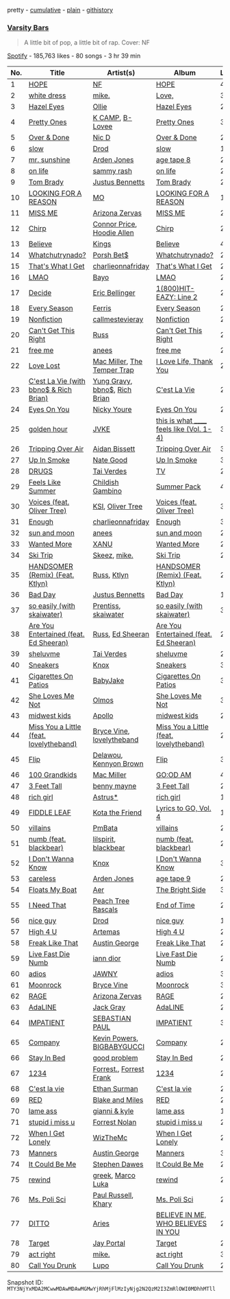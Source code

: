 pretty - [cumulative](/playlists/cumulative/37i9dQZF1DXdWMJMjqz9bm.md) - [plain](/playlists/plain/37i9dQZF1DXdWMJMjqz9bm) - [githistory](https://github.githistory.xyz/mackorone/spotify-playlist-archive/blob/main/playlists/plain/37i9dQZF1DXdWMJMjqz9bm)

### [Varsity Bars](https://open.spotify.com/playlist/37i9dQZF1DXdWMJMjqz9bm)

> A little bit of pop, a little bit of rap\. Cover: NF

[Spotify](https://open.spotify.com/user/spotify) - 185,763 likes - 80 songs - 3 hr 39 min

| No. | Title | Artist(s) | Album | Length |
|---|---|---|---|---|
| 1 | [HOPE](https://open.spotify.com/track/12cZWGf5ZgLcKubEW9mx5q) | [NF](https://open.spotify.com/artist/6fOMl44jA4Sp5b9PpYCkzz) | [HOPE](https://open.spotify.com/album/3VYKlqWS3zOv1jli94RFKW) | 4:24 |
| 2 | [white dress](https://open.spotify.com/track/2qbp0Z79WhS5myTcZGHPeH) | [mike.](https://open.spotify.com/artist/5G9kmDLg3OeUyj8KVBLzbu) | [Love,](https://open.spotify.com/album/0TU2tFRFVm3RzdUJtnm7o4) | 3:40 |
| 3 | [Hazel Eyes](https://open.spotify.com/track/0GE6MaJmhLob3IEdU0nJpY) | [Ollie](https://open.spotify.com/artist/5OyoCvyau6TiGqcCKnDBCR) | [Hazel Eyes](https://open.spotify.com/album/75ajVtZ1Ezt3bBNgKiDWI2) | 2:18 |
| 4 | [Pretty Ones](https://open.spotify.com/track/3aYYGASJYnbJm3JMNB4vyr) | [K CAMP](https://open.spotify.com/artist/5bgfj5zUoWpyeVatGDjn6H), [B\-Lovee](https://open.spotify.com/artist/7hf5PZjVOqTQ2id3PF7I5Y) | [Pretty Ones](https://open.spotify.com/album/6SRrDF2P7b83fiFkd1DGN5) | 3:41 |
| 5 | [Over & Done](https://open.spotify.com/track/2SrYguoTayQPWhMqlYiRPJ) | [Nic D](https://open.spotify.com/artist/1XlLhtgJjC4ROQZilBZAvw) | [Over & Done](https://open.spotify.com/album/1202C1Z8kSjcCgfz33mCeu) | 2:01 |
| 6 | [slow](https://open.spotify.com/track/0OsBYGVkUv8htOal8W5Wiw) | [Drod](https://open.spotify.com/artist/05V8HRYvyOH8BTL4srorTi) | [slow](https://open.spotify.com/album/4xbP5uCoRcocDrvZujOm7Y) | 1:52 |
| 7 | [mr\. sunshine](https://open.spotify.com/track/6x984mI891z1E2sVwYumUx) | [Arden Jones](https://open.spotify.com/artist/3mMogqf2JyBUQZxFZlC79w) | [age tape 8](https://open.spotify.com/album/5cYaUdDHrHhOIsTlHU9Tbk) | 2:57 |
| 8 | [on life](https://open.spotify.com/track/2p3bubd7FHs1XN4tiasCqJ) | [sammy rash](https://open.spotify.com/artist/0yXuo2N8r6dzzGgnLNLGZm) | [on life](https://open.spotify.com/album/1WC5QLxSqWPlau5SJZIudy) | 2:12 |
| 9 | [Tom Brady](https://open.spotify.com/track/02cQm104XjRk0sQd1ZQb8y) | [Justus Bennetts](https://open.spotify.com/artist/4PcesEvU9iICf7dwNt5B3l) | [Tom Brady](https://open.spotify.com/album/24cmHXOPr2NLM6L1zIvrsA) | 2:16 |
| 10 | [LOOKING FOR A REASON](https://open.spotify.com/track/6T2XnrZJX141DhJdOWFQuM) | [MO](https://open.spotify.com/artist/1m2fmnsuy3S4Hnay7C5O8D) | [LOOKING FOR A REASON](https://open.spotify.com/album/5tmVKEjXtSHFG6rgnttSCp) | 1:39 |
| 11 | [MISS ME](https://open.spotify.com/track/3obnp1i01eTrrU816HOfxx) | [Arizona Zervas](https://open.spotify.com/artist/0vRvGUQVUjytro0xpb26bs) | [MISS ME](https://open.spotify.com/album/3nswnoYynY8SodmuIpVhOu) | 2:38 |
| 12 | [Chirp](https://open.spotify.com/track/3pzi58VskO2NzwqV75Vce3) | [Connor Price](https://open.spotify.com/artist/5zixe6AbgXPqt4c1uSl94L), [Hoodie Allen](https://open.spotify.com/artist/382aq8Pij5V2nE2JMHMoxl) | [Chirp](https://open.spotify.com/album/0HM18dhYH5jMz3SPZ2p9Fo) | 2:14 |
| 13 | [Believe](https://open.spotify.com/track/35y5F1N5bCTPLQ8qJzuYPE) | [Kings](https://open.spotify.com/artist/32GMj177nVLZPp3lqVrCXp) | [Believe](https://open.spotify.com/album/2VXoWxenvGsrcO8JxXq2hd) | 4:08 |
| 14 | [Whatchutrynado?](https://open.spotify.com/track/1ItdCvHpCr3WrCZpg46Dgw) | [Porsh Bet$](https://open.spotify.com/artist/6744gF2rjCRtqwbMb9ldk4) | [Whatchutrynado?](https://open.spotify.com/album/6dZrLile6gtUtSgghQCZnA) | 2:38 |
| 15 | [That's What I Get](https://open.spotify.com/track/1JXoYzZXVW7H829mHfiWRm) | [charlieonnafriday](https://open.spotify.com/artist/1hmTCch4tWOJmdqkf8nSRA) | [That's What I Get](https://open.spotify.com/album/2ot1e7ExW9qF6G82rIJc1f) | 2:30 |
| 16 | [LMAO](https://open.spotify.com/track/4jbX8yMax8x7jTM1ceAARY) | [Bayo](https://open.spotify.com/artist/6tXNDrmc1A4cr3MoipU6YT) | [LMAO](https://open.spotify.com/album/5dhNVdhw4GWClYB9j60iWI) | 2:13 |
| 17 | [Decide](https://open.spotify.com/track/1sqnUW28suqqEUnTYfBcqM) | [Eric Bellinger](https://open.spotify.com/artist/7ibAWtDtmEfaVhc1FJ3Vl9) | [1\(800\)HIT\-EAZY: Line 2](https://open.spotify.com/album/6KIxdiACBAewmOLM1YBPYJ) | 2:38 |
| 18 | [Every Season](https://open.spotify.com/track/0Z1RYues9se6bzT0Fnaptb) | [Ferris](https://open.spotify.com/artist/0kxKR9utzILx97Vjj6bA4r) | [Every Season](https://open.spotify.com/album/3SdqNIbAVIDXSyBd3Igkon) | 2:41 |
| 19 | [Nonfiction](https://open.spotify.com/track/5RqEk0GE6SG6OlkU9YO2LO) | [callmestevieray](https://open.spotify.com/artist/2rwCl3cifvJKvL61qdXjML) | [Nonfiction](https://open.spotify.com/album/6hvewHei5ApnrOPrfGp1uq) | 2:21 |
| 20 | [Can't Get This Right](https://open.spotify.com/track/2u38tTBCk0OBbjLBM9GoBU) | [Russ](https://open.spotify.com/artist/1z7b1Pr1rSlvWRzsW3HOrS) | [Can't Get This Right](https://open.spotify.com/album/6OQg7gd7Y0E6f8Gp8LQ1uN) | 2:25 |
| 21 | [free me](https://open.spotify.com/track/1scFwySIE5a0btwc1J2CHk) | [anees](https://open.spotify.com/artist/2HPqVfdPh9JkBSlFG5hK6h) | [free me](https://open.spotify.com/album/3pMK4vu9TW0y3FqZaoJNya) | 2:53 |
| 22 | [Love Lost](https://open.spotify.com/track/0N9C80kcgL0xXGduKnYKWi) | [Mac Miller](https://open.spotify.com/artist/4LLpKhyESsyAXpc4laK94U), [The Temper Trap](https://open.spotify.com/artist/4W48hZAnAHVOC2c8WH8pcq) | [I Love Life, Thank You](https://open.spotify.com/album/1XEycvgUklYgcYEUf7vbij) | 2:42 |
| 23 | [C'est La Vie \(with bbno$ & Rich Brian\)](https://open.spotify.com/track/0cgy8EueqwMuYzOZrW5vPB) | [Yung Gravy](https://open.spotify.com/artist/2YOYua8FpudSEiB9s88IgQ), [bbno$](https://open.spotify.com/artist/41X1TR6hrK8Q2ZCpp2EqCz), [Rich Brian](https://open.spotify.com/artist/2IDLDx25HU1nQMKde4n61a) | [C'est La Vie](https://open.spotify.com/album/4cR3Cgc4klmCeDgFkA3nz7) | 2:40 |
| 24 | [Eyes On You](https://open.spotify.com/track/6qItx3M2IZbXBKRnptbnHM) | [Nicky Youre](https://open.spotify.com/artist/7qmpXeNz2ojlMl2EEfkeLs) | [Eyes On You](https://open.spotify.com/album/2vwW8EzZGZaAFfZ2HYL1hE) | 2:57 |
| 25 | [golden hour](https://open.spotify.com/track/5odlY52u43F5BjByhxg7wg) | [JVKE](https://open.spotify.com/artist/164Uj4eKjl6zTBKfJLFKKK) | [this is what \_\_\_\_ feels like \(Vol\. 1\-4\)](https://open.spotify.com/album/69AaAkdktFGnk9POmHENkT) | 3:29 |
| 26 | [Tripping Over Air](https://open.spotify.com/track/7mzPAftljnsFmU6131Pqcd) | [Aidan Bissett](https://open.spotify.com/artist/4XQI4hyuy5xun1ou3SM8Oe) | [Tripping Over Air](https://open.spotify.com/album/6ZJonF00gkXNSTSI2PwyrC) | 3:02 |
| 27 | [Up In Smoke](https://open.spotify.com/track/0F5snJXMeqXbS4bBfFk7dG) | [Nate Good](https://open.spotify.com/artist/2OPyK48uFk5aZ8GKWa5FPl) | [Up In Smoke](https://open.spotify.com/album/6pPfoz3LLLSefNhlsutlFq) | 3:03 |
| 28 | [DRUGS](https://open.spotify.com/track/6Lf2Gu0656z3fzimF402nY) | [Tai Verdes](https://open.spotify.com/artist/2kCO8LXN1usaOPL3iEE28I) | [TV](https://open.spotify.com/album/79FheIcTpTUgXlp8i4hQ34) | 2:39 |
| 29 | [Feels Like Summer](https://open.spotify.com/track/7p4vHnYXkxlzvfePJVpcTr) | [Childish Gambino](https://open.spotify.com/artist/73sIBHcqh3Z3NyqHKZ7FOL) | [Summer Pack](https://open.spotify.com/album/15k99o4mZJ9mfpQGIOrZ45) | 4:57 |
| 30 | [Voices \(feat\. Oliver Tree\)](https://open.spotify.com/track/2LWJ0zNei0z2WjHHwSNUkx) | [KSI](https://open.spotify.com/artist/1nzgtKYFckznkcVMR3Gg4z), [Oliver Tree](https://open.spotify.com/artist/6TLwD7HPWuiOzvXEa3oCNe) | [Voices \(feat\. Oliver Tree\)](https://open.spotify.com/album/3oFZmnzIemQRpB0JOLzXRe) | 3:08 |
| 31 | [Enough](https://open.spotify.com/track/4vuVzf7BIZhDAFm3TB0Tzy) | [charlieonnafriday](https://open.spotify.com/artist/1hmTCch4tWOJmdqkf8nSRA) | [Enough](https://open.spotify.com/album/1fw8J18rs7te12Bj1UxAUo) | 3:05 |
| 32 | [sun and moon](https://open.spotify.com/track/769Ld8demNhMgVLAQcjTDn) | [anees](https://open.spotify.com/artist/2HPqVfdPh9JkBSlFG5hK6h) | [sun and moon](https://open.spotify.com/album/4bUd4H9GN11TlKhJDBUGsc) | 2:31 |
| 33 | [Wanted More](https://open.spotify.com/track/0ooVZc9MsUtiHKy9QtnbH3) | [XANU](https://open.spotify.com/artist/3R51EM0ysdhs3FRbaw8mvN) | [Wanted More](https://open.spotify.com/album/1grxrDJUvkQgAY7PZMXWZj) | 2:55 |
| 34 | [Ski Trip](https://open.spotify.com/track/66uplMFfrTOXEg7yIaclTk) | [Skeez](https://open.spotify.com/artist/2VWRwW6HEugI8FWTDv9exG), [mike.](https://open.spotify.com/artist/5G9kmDLg3OeUyj8KVBLzbu) | [Ski Trip](https://open.spotify.com/album/5kgvLzREOpVSYSG86kauFk) | 2:46 |
| 35 | [HANDSOMER \(Remix\) \(Feat\. Ktlyn\)](https://open.spotify.com/track/0vp1sk3FzuDBeLMLcRhQdL) | [Russ](https://open.spotify.com/artist/1z7b1Pr1rSlvWRzsW3HOrS), [Ktlyn](https://open.spotify.com/artist/6FaLegXtqjGZBH5VFrOlwG) | [HANDSOMER \(Remix\) \(Feat\. Ktlyn\)](https://open.spotify.com/album/5EMb5JomVavgkhB6ce0xfS) | 2:23 |
| 36 | [Bad Day](https://open.spotify.com/track/3wA4ronkc8ZcPXUP0fDgYA) | [Justus Bennetts](https://open.spotify.com/artist/4PcesEvU9iICf7dwNt5B3l) | [Bad Day](https://open.spotify.com/album/3k1lFVPUbpxngCtvkB9JkA) | 1:48 |
| 37 | [so easily \(with skaiwater\)](https://open.spotify.com/track/1rPW3G9rlPk4etgNPwR3nu) | [Prentiss](https://open.spotify.com/artist/0uzKt8lgkTlxm4OUWiCX3H), [skaiwater](https://open.spotify.com/artist/1URVdcNYXigvk6Dj0fHYOM) | [so easily \(with skaiwater\)](https://open.spotify.com/album/44KLAGMawWtI08ASBB8Ok6) | 3:39 |
| 38 | [Are You Entertained \(feat\. Ed Sheeran\)](https://open.spotify.com/track/5bLGQqcpsz5ISWeihZfJnR) | [Russ](https://open.spotify.com/artist/1z7b1Pr1rSlvWRzsW3HOrS), [Ed Sheeran](https://open.spotify.com/artist/6eUKZXaKkcviH0Ku9w2n3V) | [Are You Entertained \(feat\. Ed Sheeran\)](https://open.spotify.com/album/1ZxzpJ4MVEbxilQfEnY0n9) | 2:36 |
| 39 | [sheluvme](https://open.spotify.com/track/64Ds8EuwkeGSOeXDzXLRZz) | [Tai Verdes](https://open.spotify.com/artist/2kCO8LXN1usaOPL3iEE28I) | [sheluvme](https://open.spotify.com/album/4jg0Buspy2uDrSajhm6rnm) | 2:30 |
| 40 | [Sneakers](https://open.spotify.com/track/3eLfICfDzCQrP8pOajVGiJ) | [Knox](https://open.spotify.com/artist/61S5H9Lxn1PDUvu1TV0kCX) | [Sneakers](https://open.spotify.com/album/203lgkbyUvtaZAExgXr3Ge) | 3:04 |
| 41 | [Cigarettes On Patios](https://open.spotify.com/track/0LJDFZohBgWOMvXQw0cc9W) | [BabyJake](https://open.spotify.com/artist/07Asx51VtMw5kbNXKrpZlq) | [Cigarettes On Patios](https://open.spotify.com/album/5vN3lm8mcpQ9IoQ3Xutrkw) | 3:27 |
| 42 | [She Loves Me Not](https://open.spotify.com/track/5OGs76lkPNEcoSgoj3gUFK) | [Olmos](https://open.spotify.com/artist/60cVbnHVILVFAO7tl3crPV) | [She Loves Me Not](https://open.spotify.com/album/7FcTfHu4oJn91APGixkK4o) | 3:30 |
| 43 | [midwest kids](https://open.spotify.com/track/5VPiXYa0YEMrq6cf0MFWM5) | [Apollo](https://open.spotify.com/artist/6DuMOGPBqZFTTM1MawW6Lw) | [midwest kids](https://open.spotify.com/album/7eX31xLsNWdM8NFJu1oLlb) | 2:25 |
| 44 | [Miss You a Little \(feat\. lovelytheband\)](https://open.spotify.com/track/2tijppLc0gaWA2AfPDANvq) | [Bryce Vine](https://open.spotify.com/artist/1ShZZUjkbXCjhwrb18BA8I), [lovelytheband](https://open.spotify.com/artist/4KJ6jujcNPzOyhdNoiNftp) | [Miss You a Little \(feat\. lovelytheband\)](https://open.spotify.com/album/67OpexBmynKW5tWHE7PYOX) | 2:48 |
| 45 | [Flip](https://open.spotify.com/track/1WKq2z9qobfyQs3VMnAF9h) | [Delawou](https://open.spotify.com/artist/09ncWvqVNRg92iWAnzn3Gt), [Kennyon Brown](https://open.spotify.com/artist/3igAFhxWKhbkKOsPtJVzn5) | [Flip](https://open.spotify.com/album/6MK0vzutpi0ekxM63AJ3Ur) | 3:29 |
| 46 | [100 Grandkids](https://open.spotify.com/track/4z0PnuB07fxtVZZRWsCfxb) | [Mac Miller](https://open.spotify.com/artist/4LLpKhyESsyAXpc4laK94U) | [GO:OD AM](https://open.spotify.com/album/2Tyx5dLhHYkx6zeAdVaTzN) | 4:38 |
| 47 | [3 Feet Tall](https://open.spotify.com/track/3B1G2NmxLSvSygfcGmBkq4) | [benny mayne](https://open.spotify.com/artist/2R2Yg2qPloNOTOfqxfXX7l) | [3 Feet Tall](https://open.spotify.com/album/06ASZgUX18vrOFKMXOtHzs) | 2:21 |
| 48 | [rich girl](https://open.spotify.com/track/7JErBib1eG7L7dJR1Llj2k) | [Astrus\*](https://open.spotify.com/artist/1CyAtnOmpHpo7OcTqkLMnR) | [rich girl](https://open.spotify.com/album/1d4VOdTAsMhHCFvkqe57GL) | 1:44 |
| 49 | [FIDDLE LEAF](https://open.spotify.com/track/6iaeHs0FXbwHIFpOa9QZ03) | [Kota the Friend](https://open.spotify.com/artist/2AfU5LYBVCiCtuCCfM7uVX) | [Lyrics to GO, Vol\. 4](https://open.spotify.com/album/0E6Fb92KU7h8jRdHfZxNm3) | 1:47 |
| 50 | [villains](https://open.spotify.com/track/0eaWFvBi1kPbhKgvOx0Adz) | [PmBata](https://open.spotify.com/artist/3jeXY6LJU0ZiKhXoXa9rRw) | [villains](https://open.spotify.com/album/11VKtnnjZ81tDFAoB5u412) | 2:33 |
| 51 | [numb \(feat\. blackbear\)](https://open.spotify.com/track/05UKPuq9D7C6YDaps38ReU) | [lilspirit](https://open.spotify.com/artist/3VWII9MTZSfIdOXr1DafzL), [blackbear](https://open.spotify.com/artist/2cFrymmkijnjDg9SS92EPM) | [numb \(feat\. blackbear\)](https://open.spotify.com/album/4jrLreiCKIGcxG0z7WcQkt) | 2:57 |
| 52 | [I Don't Wanna Know](https://open.spotify.com/track/5QuoJpaWSzbjnIF5ESnQfg) | [Knox](https://open.spotify.com/artist/61S5H9Lxn1PDUvu1TV0kCX) | [I Don't Wanna Know](https://open.spotify.com/album/684CYr1q739L7EVd4bjdhO) | 3:00 |
| 53 | [careless](https://open.spotify.com/track/0SBylBekAoBQ6JpYtGDaCA) | [Arden Jones](https://open.spotify.com/artist/3mMogqf2JyBUQZxFZlC79w) | [age tape 9](https://open.spotify.com/album/0mRfxUrN7BUkxOv0ms0wdj) | 2:06 |
| 54 | [Floats My Boat](https://open.spotify.com/track/2xH94bp1TPSMPPPnnSwIGL) | [Aer](https://open.spotify.com/artist/25hbSOMmbhgqvonjC876UJ) | [The Bright Side](https://open.spotify.com/album/3p6L2cN8kt6nOVL1TUtPWZ) | 3:26 |
| 55 | [I Need That](https://open.spotify.com/track/3rgnM3MBkpsuVeSwmtXYia) | [Peach Tree Rascals](https://open.spotify.com/artist/0imE3buPhAowREqCrr4CYe) | [End of Time](https://open.spotify.com/album/6lRDlZ73raNJQKDXcUzdKU) | 2:30 |
| 56 | [nice guy](https://open.spotify.com/track/1gWsvjLZDr32EE7PDAMCzF) | [Drod](https://open.spotify.com/artist/05V8HRYvyOH8BTL4srorTi) | [nice guy](https://open.spotify.com/album/2LA2ow50W3Mr7Egc9qB03j) | 1:50 |
| 57 | [High 4 U](https://open.spotify.com/track/4i4JycD1WDecXoRW5j41Ge) | [Artemas](https://open.spotify.com/artist/0PCCGZ0wGLizHt2KZ7hhA2) | [High 4 U](https://open.spotify.com/album/2eqnG7Avs0kQlpL3bN93so) | 2:42 |
| 58 | [Freak Like That](https://open.spotify.com/track/4jCA5lFRXy7PkryLP7UIc8) | [Austin George](https://open.spotify.com/artist/5SVHLhz1Vv5m4xmkT4Pk6D) | [Freak Like That](https://open.spotify.com/album/1QjzC5LHTgCcbvP66LibBE) | 2:15 |
| 59 | [Live Fast Die Numb](https://open.spotify.com/track/10omO03JNpJwhjo538gdNc) | [iann dior](https://open.spotify.com/artist/6ASri4ePR7RlsvIQgWPJpS) | [Live Fast Die Numb](https://open.spotify.com/album/5B9ZNrfIASmrJOrf7AyLaH) | 2:14 |
| 60 | [adios](https://open.spotify.com/track/3gfve6BgoTkZK3uBkqttz8) | [JAWNY](https://open.spotify.com/artist/25pd339V2rRJo84USlcSRP) | [adios](https://open.spotify.com/album/3HfZG3EM11UpuzfQxWcHIK) | 3:23 |
| 61 | [Moonrock](https://open.spotify.com/track/79dt40lQLm46E1WPVYLvTO) | [Bryce Vine](https://open.spotify.com/artist/1ShZZUjkbXCjhwrb18BA8I) | [Moonrock](https://open.spotify.com/album/49J53goWppUwvbTn8Gcej5) | 3:00 |
| 62 | [RAGE](https://open.spotify.com/track/2JbwQteW6QQ2M2RIqGWY6h) | [Arizona Zervas](https://open.spotify.com/artist/0vRvGUQVUjytro0xpb26bs) | [RAGE](https://open.spotify.com/album/5RmYLr4JvrT34dc5efzt6X) | 2:28 |
| 63 | [AdaLINE](https://open.spotify.com/track/2As91j4G5GKRbx4In7ClyV) | [Jack Gray](https://open.spotify.com/artist/0LvfDU74rGXrEGVWqW9rCw) | [AdaLINE](https://open.spotify.com/album/6cEOgTZp3T7lxaUSNCCeN1) | 2:45 |
| 64 | [IMPATIENT](https://open.spotify.com/track/37dVuP5d1BtVDagETMqP3k) | [SEBASTIAN PAUL](https://open.spotify.com/artist/1tQu5TjcAK68fx8qrc8ZgF) | [IMPATIENT](https://open.spotify.com/album/6GH9V2pkHwDjCNWhDkGQM4) | 3:09 |
| 65 | [Company](https://open.spotify.com/track/5x5xVKKT0jltPqjtWfmJTn) | [Kevin Powers](https://open.spotify.com/artist/4X8TR9pBFyewFlIDYt1o2s), [BIGBABYGUCCI](https://open.spotify.com/artist/1ra8ujbJcZrV5aUjcfzFKs) | [Company](https://open.spotify.com/album/1t0NQ9kXjNVFmWRwV1iDcg) | 2:35 |
| 66 | [Stay In Bed](https://open.spotify.com/track/55Q0OpbUmbqg6cSwRbOG2O) | [good problem](https://open.spotify.com/artist/3aRk4W0Y1YbyEXJT6UL2cK) | [Stay In Bed](https://open.spotify.com/album/2GZ26dBt4GANEBgeV5oXFV) | 2:30 |
| 67 | [1234](https://open.spotify.com/track/4UQPvROrUn90skWOg9TURi) | [Forrest.](https://open.spotify.com/artist/6chWbUfdu6ibyaCXM1w8kQ), [Forrest Frank](https://open.spotify.com/artist/1scVfBymTr3CeZ4imMj1QJ) | [1234](https://open.spotify.com/album/3bcd3bKiWvgLgVk8lGux27) | 2:49 |
| 68 | [C'est la vie](https://open.spotify.com/track/0EYAj4bb4v3r4S3lXBJ37r) | [Ethan Surman](https://open.spotify.com/artist/12o3BOYKBwjbsjrW0Fm7iu) | [C'est la vie](https://open.spotify.com/album/5h4deWk0g9b3wC5YCSqx8I) | 2:51 |
| 69 | [RED](https://open.spotify.com/track/7Kq8I68J8fJkQEEZwfrK18) | [Blake and Miles](https://open.spotify.com/artist/1vq0ZWY33ZutMpMbQSxAEv) | [RED](https://open.spotify.com/album/05ce3g0KL8Q9zWFBHBvhx0) | 2:38 |
| 70 | [lame ass](https://open.spotify.com/track/3A4yOd5WdPDW8o7YihEKA7) | [gianni & kyle](https://open.spotify.com/artist/5i4BaWy8YIun1u3RXwmlWn) | [lame ass](https://open.spotify.com/album/0kr9yyqkAmBrla1OEgfvaz) | 1:59 |
| 71 | [stupid i miss u](https://open.spotify.com/track/6rhdKbAlGnmRVfdGnvIyb8) | [Forrest Nolan](https://open.spotify.com/artist/3M8UUCqb0mIEn5S2lO13yv) | [stupid i miss u](https://open.spotify.com/album/0DGQGsxX73rGXQtpq52PuA) | 2:20 |
| 72 | [When I Get Lonely](https://open.spotify.com/track/1d4c9HSOY8hy5krzdKxEyh) | [WizTheMc](https://open.spotify.com/artist/3ebS2RuCq8QeLyndUDmgB5) | [When I Get Lonely](https://open.spotify.com/album/13FMlTKRNL5akAlum5tc5O) | 2:21 |
| 73 | [Manners](https://open.spotify.com/track/4YnKb0qfI6j56S0UiaewIC) | [Austin George](https://open.spotify.com/artist/5SVHLhz1Vv5m4xmkT4Pk6D) | [Manners](https://open.spotify.com/album/2C4Q3GT9PHp3UYIgSNJSVq) | 3:06 |
| 74 | [It Could Be Me](https://open.spotify.com/track/00fMrdknKRNqnnBl3EkftU) | [Stephen Dawes](https://open.spotify.com/artist/3jTU1IOqkO7Mz4zdbXPose) | [It Could Be Me](https://open.spotify.com/album/7cdgnWWIJi8NhLqtwbotba) | 2:07 |
| 75 | [rewind](https://open.spotify.com/track/66orvVes79w0dZao9ZIw97) | [greek](https://open.spotify.com/artist/23FgP9gxRT6QMcRhsV71kY), [Marco Luka](https://open.spotify.com/artist/4tjqHer0BFQbJ1FVyWhffM) | [rewind](https://open.spotify.com/album/1bHhbJVvzqeKTKNEK2aU8T) | 2:20 |
| 76 | [Ms\. Poli Sci](https://open.spotify.com/track/3imYkN34og7muZbkSZWLUW) | [Paul Russell](https://open.spotify.com/artist/4zoRNhOhsGX3w8yBAnFSQ8), [Khary](https://open.spotify.com/artist/4489Zgs4RNq2ZtSh3UnOxZ) | [Ms\. Poli Sci](https://open.spotify.com/album/7qypqH6zU0ZowehywC9395) | 2:08 |
| 77 | [DITTO](https://open.spotify.com/track/3MrZcAFdNmtPVbob9QYvs4) | [Aries](https://open.spotify.com/artist/3hOdow4ZPmrby7Q1wfPLEy) | [BELIEVE IN ME, WHO BELIEVES IN YOU](https://open.spotify.com/album/1eLp5qe0nJkOb3rzqnbme0) | 2:30 |
| 78 | [Target](https://open.spotify.com/track/0BISpmx11CA0SK6jMFlFZd) | [Jay Portal](https://open.spotify.com/artist/2mE6lFglCyhkrseEcufU0d) | [Target](https://open.spotify.com/album/538oLJYmSNM6UnVwqPtHgQ) | 2:07 |
| 79 | [act right](https://open.spotify.com/track/1Xwhdmv9VnPjYL4hAwLQjn) | [mike.](https://open.spotify.com/artist/5G9kmDLg3OeUyj8KVBLzbu) | [act right](https://open.spotify.com/album/66kLoEXcmlSRFkyEwjjpZW) | 3:26 |
| 80 | [Call You Drunk](https://open.spotify.com/track/2Zy4IqUZ0FK4NpKU9Mth30) | [Lupo](https://open.spotify.com/artist/2pnytFYOgeUDdpZSXnO0pk) | [Call You Drunk](https://open.spotify.com/album/3m2MxYOk7sCKq87MpQi7yT) | 2:13 |

Snapshot ID: `MTY3NjYxMDA2MCwwMDAwMDAwMGMwYjRhMjFlMzIyNjg2N2QzM2I3ZmRlOWI0MDhhMTll`
